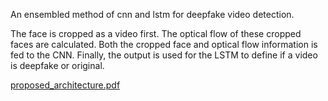 An ensembled method of cnn and lstm for deepfake video detection.

The face is cropped as a video first. The optical flow of these cropped faces are calculated. Both the cropped face and optical flow information is fed to the CNN. Finally, the output is used for the LSTM to define if a video is deepfake or original.

[proposed_architecture.pdf](https://github.com/user-attachments/files/15749730/proposed_architecture.pdf)
